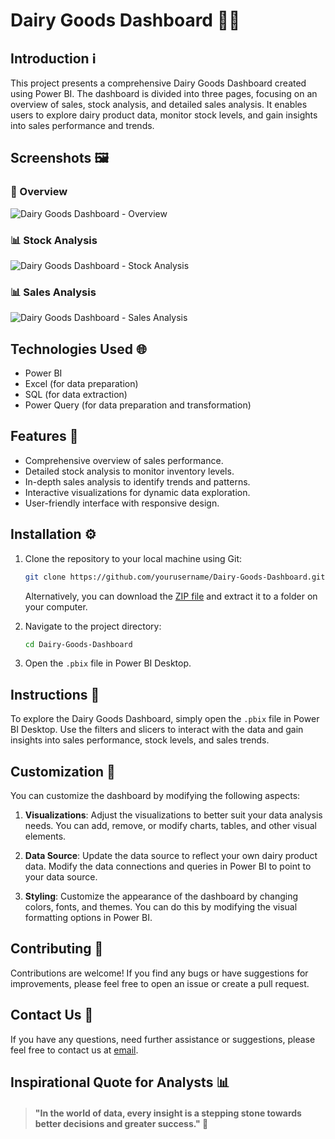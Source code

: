 
# Dairy Goods Dashboard 🥛🧀

## Introduction ℹ️

This project presents a comprehensive Dairy Goods Dashboard created using Power BI. The dashboard is divided into three pages, focusing on an overview of sales, stock analysis, and detailed sales analysis. It enables users to explore dairy product data, monitor stock levels, and gain insights into sales performance and trends.

## Screenshots 🖼️

### 🏡 Overview
![Dairy Goods Dashboard - Overview](https://github.com/user-attachments/assets/d5a62f13-5973-41d5-bc61-c3f5ddfdfbca)

### 📊 Stock Analysis
![Dairy Goods Dashboard - Stock Analysis](https://github.com/user-attachments/assets/fec112a3-8e53-4f94-bd39-0ee17b73ce96)

### 📊 Sales Analysis
![Dairy Goods Dashboard - Sales Analysis](https://github.com/user-attachments/assets/e6f9ba23-0f11-41c9-85fd-02202502af49)

## Technologies Used 🌐

- Power BI
- Excel (for data preparation)
- SQL (for data extraction)
- Power Query (for data preparation and transformation)

## Features 🌟

- Comprehensive overview of sales performance.
- Detailed stock analysis to monitor inventory levels.
- In-depth sales analysis to identify trends and patterns.
- Interactive visualizations for dynamic data exploration.
- User-friendly interface with responsive design.

## Installation ⚙️

1. Clone the repository to your local machine using Git:

   ```bash
   git clone https://github.com/yourusername/Dairy-Goods-Dashboard.git
   ```
   Alternatively, you can download the [ZIP file](https://github.com/yourusername/Dairy-Goods-Dashboard/archive/refs/heads/main.zip) and extract it to a folder on your computer.

2. Navigate to the project directory:
   ```bash
   cd Dairy-Goods-Dashboard
   ```

3. Open the `.pbix` file in Power BI Desktop.

## Instructions 🌟

To explore the Dairy Goods Dashboard, simply open the `.pbix` file in Power BI Desktop. Use the filters and slicers to interact with the data and gain insights into sales performance, stock levels, and sales trends.

## Customization 🔧

You can customize the dashboard by modifying the following aspects:

1. **Visualizations**: Adjust the visualizations to better suit your data analysis needs. You can add, remove, or modify charts, tables, and other visual elements.

2. **Data Source**: Update the data source to reflect your own dairy product data. Modify the data connections and queries in Power BI to point to your data source.

3. **Styling**: Customize the appearance of the dashboard by changing colors, fonts, and themes. You can do this by modifying the visual formatting options in Power BI.

## Contributing 🤝

Contributions are welcome! If you find any bugs or have suggestions for improvements, please feel free to open an issue or create a pull request.

## Contact Us 📧

If you have any questions, need further assistance or suggestions, please feel free to contact us at [email]( nikhilkasab3@gmail.com).


## Inspirational Quote for Analysts 📊
> #### "In the world of data, every insight is a stepping stone towards better decisions and greater success." 🌟
